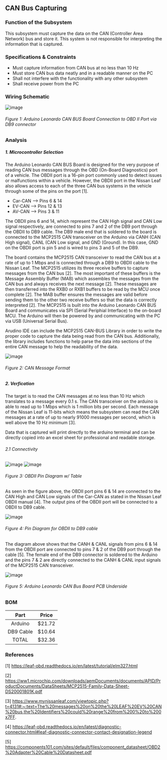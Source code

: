 CAN Bus Capturing
---------------------------
### Function of the Subsystem
This subsystem must capture the data on the CAN (Controller Area Network) bus 
and store it. This system is not responsible for interpreting the information
that is captured.

### Specifications & Constraints
- Must capture information from CAN bus at no less than 10 Hz
- Must store CAN bus data neatly and in a readable manner on the PC
- Shall not interfere with the functionality with any other subsystem
- Shall receive power from the PC

### Wiring Schematic

![image](https://user-images.githubusercontent.com/100802413/215526784-682a9f8f-5de8-495e-bd05-458638799d19.png)

###### _Figure 1: Arduino Leonardo CAN BUS Board Connection to OBD II Port via DB9 connector_

### Analysis
##### 1. Microcontroller Selection
The Arduino Leonardo CAN BUS Board is designed for the very purpose of 
reading CAN bus messages through the OBD (On-Board Diagnostics) port of a vehicle. The OBDII port is a 16-pin port commonly used to detect issues or malfunctions within a vehicle. However, the OBDII port in the Nissan Leaf also allows access to each of the three CAN bus systems in the vehicle through some of the pins on the port [1]. 

- Car-CAN --> Pins 6 & 14
- EV-CAN  --> Pins 12 & 13
- AV-CAN  --> Pins 3 & 11
  
The OBDII pins 6 and 14, which represent the CAN High signal and CAN Low signal respectively, are connected to pins 7 and 2 of the DB9 port through the OBDII to DB9 cable. The DB9 male end that is soldered to the board is connected to the MCP2515 CAN transceiver on the Arduino via CANH (CAN High signal), CANL (CAN Low signal, and GND (Ground). In this case, GND on the OBDII port is pin 5 and is wired to pins 3 and 5 of the DB9.

The board contains the MCP2515 CAN transceiver to read the CAN bus at a rate of up to 1 Mbps and is connected through a DB9 to OBDII cable to the Nissan Leaf. The MCP2515 utilizes its three receive buffers to capture messages from the CAN bus [2]. The most important of these buffers is the Message Assembly Buffer (MAB) which assembles the messages from the CAN bus and always receives the next message [2]. These messages are then transferred into the RXB0 or RXB1 buffers to be read by the MCU once complete [2]. The MAB buffer ensures the messages are valid before sending them to the other two receive buffers so that the data is correctly interpreted [2]. The MCP2515 is built into the Arduino Leonardo CAN BUS Board and communicates via SPI (Serial Periphial Interface) to the on-board MCU. The Arduino will then be powered by and communicating with the PC via USB (Universal Serial Bus).

Arudino IDE can include the MCP2515 CAN-BUS Library in order to write the proper code to capture the data being read
from the CAN bus. Additionally, the library includes functions to help parse the data into sections of the entire CAN 
message to help the readability of the data.

![image](https://user-images.githubusercontent.com/100802413/214094157-84233b60-07c6-49e4-83a5-f8ffab02b584.png)

###### _Figure 2: CAN Message Format_

##### 2. Verfication
The target is to read the CAN messages at no less than 10 Hz which translates to a message every 0.1 s. The CAN transceiver
on the arduino is able to read up to 1 Mbps which is 1 million bits per second. Each message of the Nissan Leaf is 11-bits
which means the subsystem can read the CAN messages at a rate of up to nearly 91000 messages per second, which is well above the 
10 Hz minimum [3].

Data that is captured will print directly to the arduino terminal and can be directly copied into an excel sheet for professional and readable storage.

###### 2.1 Connectivity

![image](https://user-images.githubusercontent.com/100802413/216151029-aff715e4-ca1a-47b0-be1f-a7ce8affa70f.png)
![image](https://user-images.githubusercontent.com/100802413/216151328-315d90bf-ea3d-4cc5-bd8f-ad999e69d378.png)

###### _Figure 3: OBDII Pin Diagram w/ Table_

As seen in the figure above, the OBDII port pins 6 & 14 are connected to the CAN High and CAN Low signals of the Car-CAN as stated in the Nissan Leaf OBDII manual [4]. The output pins of the OBDII port will be connected to a OBDII to DB9 cable.

![image](https://user-images.githubusercontent.com/100802413/216152540-af9bf0cb-b73a-4366-83e3-27e6940f5b0a.png)

###### _Figure 4: Pin Diagram for OBDII to DB9 cable_

The diagram above shows that the CANH & CANL signals from pins 6 & 14 from the OBDII port are connected to pins 7 & 2 of the DB9 port through the cable [5]. The female end of the DB9 connector is soldered to the Arduino and the pins 7 & 2 are directly connected to the CANH & CANL input signals of the MCP2515 CAN transceiver.

![image](https://user-images.githubusercontent.com/100802413/216154259-9e7d8f32-eb69-4c52-8bd4-608f9c1e5c79.png)

###### _Figure 5: Arduino Leonardo CAN Bus Board PCB Underside_

### BOM
| Part        | Price    |
|:-----------:|:--------:|
| Arduino     | $21.72   |
| DB9 Cable   | $10.64   |
| TOTAL       | $32.36   |

### References
[1] https://leaf-obd.readthedocs.io/en/latest/tutorial/elm327.html

[2] https://ww1.microchip.com/downloads/aemDocuments/documents/APID/ProductDocuments/DataSheets/MCP2515-Family-Data-Sheet-DS20001801K.pdf

[3] https://www.mynissanleaf.com/viewtopic.php?t=4131#:~:text=The%20messages%20on%20the%20LEAF%20EV%20CAN%20bus,the%20Identifiers%20could%20range%20from%200%20to%200x7FF.

[4] https://leaf-obd.readthedocs.io/en/latest/diagnostic-connector.html#leaf-diagnostic-connector-contact-designation-legend

[5] https://components101.com/sites/default/files/component_datasheet/OBD2%20Adapter%20Cable%20Datasheet.pdf
